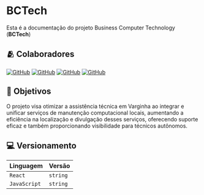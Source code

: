 # BCTech

 Esta é a documentação do projeto Business Computer Technology (**BCTech**)

## 🫂 Colaboradores

[![GitHub](https://img.shields.io/badge/-Amorais19-000?style=for-the-badge&logo=github&logoColor=FFF)](https://github.com/Amorais19)
[![GitHub](https://img.shields.io/badge/-lolaias-529?style=for-the-badge&logo=github&logoColor=FFF)](https://github.com/lolaias)
[![GitHub](https://img.shields.io/badge/-luissothavioo-ff690a?style=for-the-badge&logo=github&logoColor=FFF)](https://github.com/luissothavioo)
[![GitHub](https://img.shields.io/badge/-naiynull-fff?style=for-the-badge&logo=github&logoColor=000)](https://github.com/naiynull)

## 🎯 Objetivos

O projeto visa otimizar a assistência técnica em Varginha ao integrar e unificar serviços de manutenção computacional locais, aumentando a eficiência na localização e divulgação desses serviços, oferecendo suporte eficaz e também proporcionando visibilidade para técnicos autônomos.

## 💻 Versionamento

| Linguagem   | Versão       |
| :---------- | :--------- | 
| `React`      | `string` |
| `JavaScript`      | `string` |
